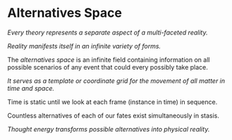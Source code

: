 # Alternatives Space

*Every theory represents a separate aspect of a multi-faceted reality.*

*Reality manifests itself in an infinite variety of forms.*

The *alternatives space* is an infinite field containing information on all possible scenarios of any event that could every possibly take place. 

*It serves as a template or coordinate grid for the movement of all matter in time and space.*

Time is static until we look at each frame (instance in time) in sequence.

Countless alternatives of each of our fates exist simultaneously in stasis. 

*Thought energy transforms possible alternatives into physical reality.*

